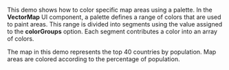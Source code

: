 This demo shows how to&nbsp;color specific map areas using a&nbsp;palette. In&nbsp;the **VectorMap** UI component, a&nbsp;palette defines a&nbsp;range of&nbsp;colors that are used to&nbsp;paint areas. This range is&nbsp;divided into segments using the value assigned to&nbsp;the **colorGroups** option. Each segment contributes a&nbsp;color into an&nbsp;array of&nbsp;colors.



The map in&nbsp;this demo represents the top 40&nbsp;countries by&nbsp;population. Map areas are colored according to&nbsp;the percentage of&nbsp;population.